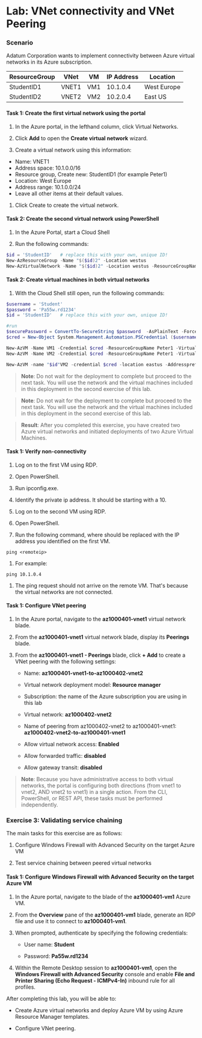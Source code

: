 # Lab: VNet connectivity and VNet Peering

### Scenario

Adatum Corporation wants to implement connectivity between Azure virtual networks in its Azure subscription. 

|ResourceGroup|VNet|VM|IP Address|Location|
|-------------|----|--|----------|--------|
|StudentID1|VNET1|VM1|10.1.0.4|West Europe|
|StudentID2|VNET2|VM2|10.2.0.4|East US|



#### Task 1: Create the first virtual network using the portal

1. In the Azure portal, in the lefthand column, click Virtual Networks.

1. Click **Add** to open the **Create virtual network** wizard.

1. Create a virtual network using this information:

- Name: VNET1
- Address space: 10.1.0.0/16
- Resource group, Create new: StudentID1 (for example Peter1)
- Location: West Europe
- Address range: 10.1.0.0/24
- Leave all other items at their default values.

1. Click Create to create the virtual network.

#### Task 2: Create the second virtual network using PowerShell

1. In the Azure Portal, start a Cloud Shell

1. Run the following commands:

```powershell
$id = 'StudentID'   # replace this with your own, unique ID!
New-AzResourceGroup -Name "$($id)2" -Location westus
New-AzVirtualNetwork -Name "$($id)2" -Location westus -ResourceGroupName "$($id)2" -Addressprefix '10.2.0.0/16'
```


#### Task 2: Create virtual machines in both virtual networks

1. With the Cloud Shell still open, run the following commands:

```powershell
$username = 'Student'
$password = 'Pa55w.rd1234'
$id = 'StudentID'   # replace this with your own, unique ID!

#run
$securePassword = ConvertTo-SecureString $password  -AsPlainText -Force
$cred = New-Object System.Management.Automation.PSCredential ($username, $securePassword)

New-AzVM -Name VM1 -Credential $cred -ResourceGroupName Peter1 -VirtualNetworkName vnet1 -Location westeurope
New-AzVM -Name VM2 -Credential $cred -ResourceGroupName Peter1 -VirtualNetworkName vnet1 -Location westus

New-AzVM -name "$id"VM2 -credential $cred -location eastus -Addressprefix '10.2.0.0/16' -VirtualNetworkName vnet1 -subnetname default -SubnetAddressPrefix '10.2.0.0/24'

```


> **Note**: Do not wait for the deployment to complete but proceed to the next task. You will use the network and the virtual machines included in this deployment in the second exercise of this lab.

   > **Note**: Do not wait for the deployment to complete but proceed to the next task. You will use the network and the virtual machines included in this deployment in the second exercise of this lab.

> **Result**: After you completed this exercise, you have created two Azure virtual networks and initiated deployments of two Azure Virtual Machines.


#### Task 1: Verify non-connectivity

1. Log on to the first VM using RDP.

1. Open PowerShell.

1. Run ipconfig.exe.

1. Identify the private ip address. It should be starting with a 10.

1. Log on to the second VM using RDP.

1. Open PowerShell.

1. Run the following command, where <remoteip> should be replaced with the IP address you identified on the first VM.
  ```console
  ping <remoteip>
  ```

1. For example:
  ```console
  ping 10.1.0.4
  ```
  
1. The ping request should not arrive on the remote VM. That's because the virtual networks are not connected.


#### Task 1: Configure VNet peering
  
1. In the Azure portal, navigate to the **az1000401-vnet1** virtual network blade.

1. From the **az1000401-vnet1** virtual network blade, display its **Peerings** blade.

1. From the **az1000401-vnet1 - Peerings** blade, click **+ Add** to create a VNet peering with the following settings:

    - Name: **az1000401-vnet1-to-az1000402-vnet2**

    - Virtual network deployment model: **Resource manager**

    - Subscription: the name of the Azure subscription you are using in this lab

    - Virtual network: **az1000402-vnet2**

    - Name of peering from az1000402-vnet2 to az1000401-vnet1: **az1000402-vnet2-to-az1000401-vnet1**

    - Allow virtual network access: **Enabled**

    - Allow forwarded traffic: **disabled**

    - Allow gateway transit: **disabled**

> **Note**: Because you have administrative access to both virtual networks, the portal is configuring both directions (from vnet1 to vnet2, AND vnet2 to vnet1) in a single action. From the CLI, PowerShell, or REST API, these tasks must be performed independently. 




### Exercise 3: Validating service chaining

The main tasks for this exercise are as follows:

1. Configure Windows Firewall with Advanced Security on the target Azure VM

1. Test service chaining between peered virtual networks


#### Task 1: Configure Windows Firewall with Advanced Security on the target Azure VM

1. In the Azure portal, navigate to the blade of the **az1000401-vm1** Azure VM. 

1. From the **Overview** pane of the **az1000401-vm1** blade, generate an RDP file and use it to connect to **az1000401-vm1**.

1. When prompted, authenticate by specifying the following credentials:

    - User name: **Student**

    - Password: **Pa55w.rd1234**

1. Within the Remote Desktop session to **az1000401-vm1**, open the **Windows Firewall with Advanced Security** console and enable **File and Printer Sharing (Echo Request - ICMPv4-In)** inbound rule for all profiles.




After completing this lab, you will be able to:

- Create Azure virtual networks and deploy Azure VM by using Azure Resource Manager templates.

- Configure VNet peering.

